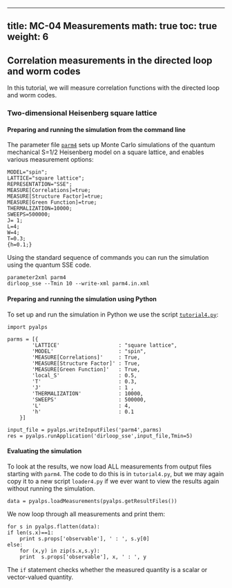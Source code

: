 
---
title: MC-04 Measurements
math: true
toc: true
weight: 6
---

## Correlation measurements in the directed loop and worm codes

In this tutorial, we will measure correlation functions with the directed loop and worm codes.

### Two-dimensional Heisenberg square lattice

#### Preparing and running the simulation from the command line

The parameter file <a href="../codes/mc-04-measurements/parm3a" download>`parm4`</a> sets up Monte Carlo simulations of the quantum mechanical S=1/2 Heisenberg model on a square lattice, and enables various measurement options:

    MODEL="spin";
    LATTICE="square lattice";
    REPRESENTATION="SSE";
    MEASURE[Correlations]=true;
    MEASURE[Structure Factor]=true;
    MEASURE[Green Function]=true;
    THERMALIZATION=10000;
    SWEEPS=500000;
    J= 1;
    L=4;
    W=4;
    T=0.3;
    {h=0.1;}
    
Using the standard sequence of commands you can run the simulation using the quantum SSE code.

    parameter2xml parm4
    dirloop_sse --Tmin 10 --write-xml parm4.in.xml

#### Preparing and running the simulation using Python

To set up and run the simulation in Python we use the script <a href="../codes/mc-04-measurements/tutorial4.py" download>`tutorial4.py`</a>:

    import pyalps

    parms = [{ 
            'LATTICE'                   : "square lattice", 
            'MODEL'                     : "spin",
            'MEASURE[Correlations]'     : True,
            'MEASURE[Structure Factor]' : True,
            'MEASURE[Green Function]'   : True,
            'local_S'                   : 0.5,
            'T'                         : 0.3,
            'J'                         : 1 ,
            'THERMALIZATION'            : 10000,
            'SWEEPS'                    : 500000,
            'L'                         : 4,
            'h'                         : 0.1
        }]

    input_file = pyalps.writeInputFiles('parm4',parms)
    res = pyalps.runApplication('dirloop_sse',input_file,Tmin=5)

#### Evaluating the simulation

To look at the results, we now load ALL measurements from output files starting with `parm4`. The code to do this is in `tutorial4.py`, but we may again copy it to a new script `loader4.py` if we ever want to view the results again without running the simulation.

    data = pyalps.loadMeasurements(pyalps.getResultFiles())

We now loop through all measurements and print them:

    for s in pyalps.flatten(data):
    if len(s.x)==1:
        print s.props['observable'], ' : ', s.y[0]
    else:
        for (x,y) in zip(s.x,s.y):
        print  s.props['observable'], x, ' : ', y

The `if` statement checks whether the measured quantity is a scalar or vector-valued quantity.
